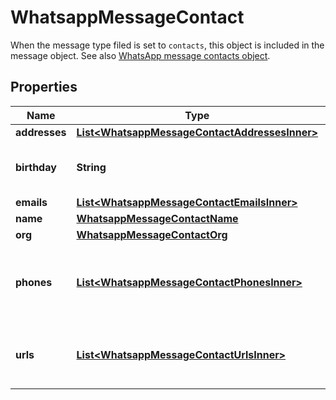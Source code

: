 

# WhatsappMessageContact

When the message type filed is set to `contacts`, this object is included in the message object. See also [WhatsApp message contacts object](https://developers.facebook.com/docs/whatsapp/cloud-api/reference/messages#contacts-object).

## Properties

| Name | Type | Description | Notes |
|------------ | ------------- | ------------- | -------------|
|**addresses** | [**List&lt;WhatsappMessageContactAddressesInner&gt;**](WhatsappMessageContactAddressesInner.md) |  |  [optional] |
|**birthday** | **String** | &#x60;YYYY-MM-DD&#x60; formatted string. |  [optional] |
|**emails** | [**List&lt;WhatsappMessageContactEmailsInner&gt;**](WhatsappMessageContactEmailsInner.md) |  |  [optional] |
|**name** | [**WhatsappMessageContactName**](WhatsappMessageContactName.md) |  |  [optional] |
|**org** | [**WhatsappMessageContactOrg**](WhatsappMessageContactOrg.md) |  |  [optional] |
|**phones** | [**List&lt;WhatsappMessageContactPhonesInner&gt;**](WhatsappMessageContactPhonesInner.md) | Contact phone number(s) formatted as a phone object. |  [optional] |
|**urls** | [**List&lt;WhatsappMessageContactUrlsInner&gt;**](WhatsappMessageContactUrlsInner.md) | Contact URL(s) formatted as a urls object. |  [optional] |



